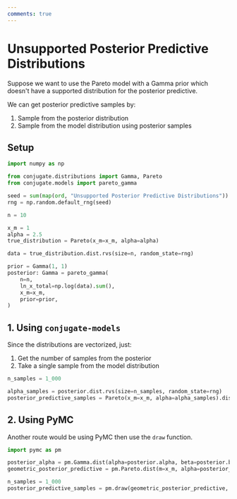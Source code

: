 ```yaml
---
comments: true
---
```

# Unsupported Posterior Predictive Distributions

Suppose we want to use the Pareto model with a Gamma prior which doesn't have a
supported distribution for the posterior predictive.

We can get posterior predictive samples by:

1. Sample from the posterior distribution
2. Sample from the model distribution using posterior samples

## Setup

```python
import numpy as np

from conjugate.distributions import Gamma, Pareto
from conjugate.models import pareto_gamma

seed = sum(map(ord, "Unsupported Posterior Predictive Distributions"))
rng = np.random.default_rng(seed)

n = 10

x_m = 1
alpha = 2.5
true_distribution = Pareto(x_m=x_m, alpha=alpha)

data = true_distribution.dist.rvs(size=n, random_state=rng)

prior = Gamma(1, 1)
posterior: Gamma = pareto_gamma(
    n=n,
    ln_x_total=np.log(data).sum(),
    x_m=x_m,
    prior=prior,
)
```


## 1. Using `conjugate-models`

Since the distributions are vectorized, just:

1. Get the number of samples from the posterior
2. Take a single sample from the model distribution

```python
n_samples = 1_000

alpha_samples = posterior.dist.rvs(size=n_samples, random_state=rng)
posterior_predictive_samples = Pareto(x_m=x_m, alpha=alpha_samples).dist.rvs(random_state=rng)
```

## 2. Using PyMC

Another route would be using PyMC then use the `draw` function.

```python
import pymc as pm

posterior_alpha = pm.Gamma.dist(alpha=posterior.alpha, beta=posterior.beta)
geometric_posterior_predictive = pm.Pareto.dist(m=x_m, alpha=posterior_alpha)

n_samples = 1_000
posterior_predictive_samples = pm.draw(geometric_posterior_predictive, draws=n_samples)
```
